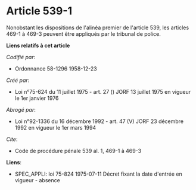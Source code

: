 # Article 539-1

Nonobstant les dispositions de l'alinéa premier de l'article 539, les articles 469-1 à 469-3 peuvent être appliqués par le
tribunal de police.

**Liens relatifs à cet article**

_Codifié par_:

  - Ordonnance 58-1296 1958-12-23

_Créé par_:

  - Loi n°75-624 du 11 juillet 1975 - art. 27 () JORF 13 juillet 1975 en vigueur le 1er janvier 1976

_Abrogé par_:

  - Loi n°92-1336 du 16 décembre 1992 - art. 47 (V) JORF 23 décembre 1992 en vigueur le 1er mars 1994

_Cite_:

  - Code de procédure pénale 539 al. 1, 469-1 à 469-3

**Liens**:

  - SPEC_APPLI: loi 75-824 1975-07-11 Décret fixant la date d'entrée en vigueur - absence
